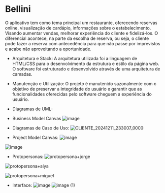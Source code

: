 # Bellini
O aplicativo tem como tema principal um restaurante, oferecendo reservas online, visualização de cardápio, informações sobre o estabelecimento. Visando aumentar vendas, melhorar experiência do cliente e fidelizá-los.
O diferencial acontece, na parte da escolha de reserva, ou seja, o cliente pode fazer a reserva com antecedência para que não passe por imprevistos e acabe não aproveitando a oportunidade.


- Arquitetura e Stack:
A arquitetura utilizada foi a linguagem de HTML/CSS para o desenvolvimento da estrutura e estilo da página web. O software foi estruturado e desenvolvido através de uma arquitetura de camadas.

- Manutenção e Utilização:
O projeto é manutenido sazonalmente com o objetivo de preservar a integridade do usuário e garantir que as funcionalidades oferecidas pelo software cheguem a experiência do usuário.

- Diagramas de UML:
  
- Business Model Canvas
  ![image](https://github.com/user-attachments/assets/6625bd5d-ac4a-45ad-94a9-717ebaf3710e)

- Diagramas de Caso de Uso:
  ![CLIENTE_20241211_233007_0000](https://github.com/user-attachments/assets/ab130d3c-f31c-4670-8134-95bdea361c66)

- Project Model Canvas:
![image](https://github.com/user-attachments/assets/9e78b44a-b8e0-4953-9231-dfdff259a40b)

![image](https://github.com/user-attachments/assets/a4b6cd65-9ecb-4e67-9e8a-4b07422e90b2)

- Protopersonas:
![protopersona+jorge](https://github.com/user-attachments/assets/d71f2a56-eb34-4b5f-9cdd-9cb35e3a11f2)

![protopersona+alya](https://github.com/user-attachments/assets/9ab9e2e2-5609-4319-b1b2-82911c0171b1)

![protopersona+miguel](https://github.com/user-attachments/assets/dbfb64f2-18fa-4cca-896f-52231934e74c)

- Interface:
![image](https://github.com/user-attachments/assets/7f444baa-fc0b-423a-b929-5fa45ccb7286)
![image (1)](https://github.com/user-attachments/assets/59629158-760b-47ae-a96b-467bdb57348f)

